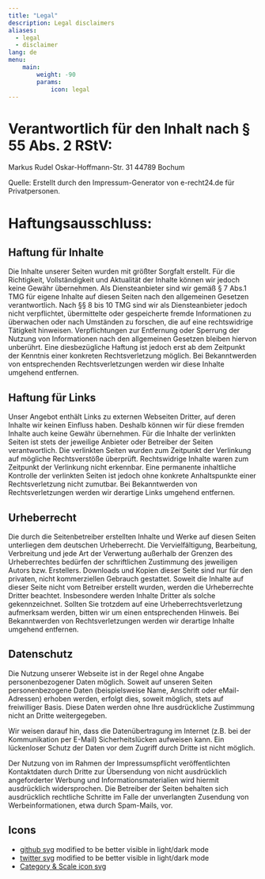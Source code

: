 ```yaml
---
title: "Legal"
description: Legal disclaimers
aliases:
  - legal
  - disclaimer
lang: de
menu:
    main: 
        weight: -90
        params:
            icon: legal
---
```


# Verantwortlich für den Inhalt nach § 55 Abs. 2 RStV:
Markus Rudel
Oskar-Hoffmann-Str. 31
44789 Bochum

Quelle: Erstellt durch den Impressum-Generator von e-recht24.de für Privatpersonen.

# Haftungsausschluss:
## Haftung für Inhalte

Die Inhalte unserer Seiten wurden mit größter Sorgfalt erstellt.
Für die Richtigkeit, Vollständigkeit und Aktualität der Inhalte
können wir jedoch keine Gewähr übernehmen. Als Diensteanbieter sind wir gemäß § 7 Abs.1 TMG für
eigene Inhalte auf diesen Seiten nach den allgemeinen Gesetzen verantwortlich.
Nach §§ 8 bis 10 TMG sind wir als Diensteanbieter jedoch nicht
verpflichtet, übermittelte oder gespeicherte fremde Informationen zu
überwachen oder nach Umständen zu forschen, die auf eine rechtswidrige
Tätigkeit hinweisen. Verpflichtungen zur Entfernung oder Sperrung der
Nutzung von Informationen nach den allgemeinen Gesetzen bleiben hiervon
unberührt. Eine diesbezügliche Haftung ist jedoch erst ab dem
Zeitpunkt der Kenntnis einer konkreten Rechtsverletzung möglich. Bei
Bekanntwerden von entsprechenden Rechtsverletzungen werden wir diese Inhalte
umgehend entfernen.

## Haftung für Links

Unser Angebot enthält Links zu externen Webseiten Dritter, auf deren
Inhalte wir keinen Einfluss haben. Deshalb können wir für diese
fremden Inhalte auch keine Gewähr übernehmen. Für die Inhalte
der verlinkten Seiten ist stets der jeweilige Anbieter oder Betreiber der
Seiten verantwortlich. Die verlinkten Seiten wurden zum Zeitpunkt der Verlinkung
auf mögliche Rechtsverstöße überprüft. Rechtswidrige
Inhalte waren zum Zeitpunkt der Verlinkung nicht erkennbar. Eine permanente
inhaltliche Kontrolle der verlinkten Seiten ist jedoch ohne konkrete Anhaltspunkte
einer Rechtsverletzung nicht zumutbar. Bei Bekanntwerden von Rechtsverletzungen
werden wir derartige Links umgehend entfernen.

## Urheberrecht

Die durch die Seitenbetreiber erstellten Inhalte und Werke auf diesen Seiten
unterliegen dem deutschen Urheberrecht. Die Vervielfältigung, Bearbeitung, Verbreitung und
jede Art der Verwertung außerhalb der Grenzen des Urheberrechtes bedürfen
der schriftlichen Zustimmung des jeweiligen Autors bzw. Erstellers. Downloads
und Kopien dieser Seite sind nur für den privaten, nicht kommerziellen
Gebrauch gestattet. Soweit die Inhalte auf dieser Seite nicht vom Betreiber erstellt wurden,
werden die Urheberrechte Dritter beachtet. Insbesondere werden Inhalte Dritter als solche
gekennzeichnet. Sollten Sie trotzdem auf eine Urheberrechtsverletzung aufmerksam werden, bitten wir um einen entsprechenden Hinweis.
Bei Bekanntwerden von Rechtsverletzungen werden wir derartige Inhalte umgehend entfernen.

## Datenschutz

Die Nutzung unserer Webseite ist in der Regel ohne Angabe personenbezogener Daten möglich. Soweit auf unseren Seiten personenbezogene Daten (beispielsweise Name,
Anschrift oder eMail-Adressen) erhoben werden, erfolgt dies, soweit möglich, stets auf freiwilliger Basis. Diese Daten werden ohne Ihre ausdrückliche Zustimmung nicht an Dritte weitergegeben.

Wir weisen darauf hin, dass die Datenübertragung im Internet (z.B.
bei der Kommunikation per E-Mail) Sicherheitslücken aufweisen kann.
Ein lückenloser Schutz der Daten vor dem Zugriff durch Dritte ist nicht
möglich.

Der Nutzung von im Rahmen der Impressumspflicht veröffentlichten Kontaktdaten
durch Dritte zur Übersendung von nicht ausdrücklich angeforderter
Werbung und Informationsmaterialien wird hiermit ausdrücklich widersprochen.
Die Betreiber der Seiten behalten sich ausdrücklich rechtliche Schritte
im Falle der unverlangten Zusendung von Werbeinformationen, etwa durch Spam-Mails,
vor.

## Icons
* [github svg](https://simpleicons.org/?q=github) modified to be better visible in light/dark mode
* [twitter svg](https://simpleicons.org/?q=twitter) modified to be better visible in light/dark mode
* [Category & Scale icon svg](https://heroicons.com)
